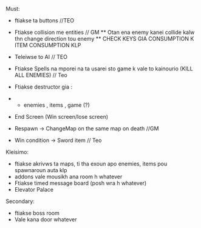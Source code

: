 Must:

* ftiakse ta buttons //TEO
* Ftiakse collision me entities // GM
	** Otan ena enemy kanei collide kalw thn change direction tou enemy
	** CHECK KEYS GIA CONSUMPTION K ITEM CONSUMPTION KLP 

* Teleiwse to AI // TEO
* Ftiakse Spells na mporei na ta usarei sto game k vale to kainourio (KILL ALL ENEMIES) // Teo
* Ftiakse destructor gia :
* *  enemies , items , game (?)
* End Screen (Win screen/lose screen)
* Respawn -> ChangeMap on the same map on death //GM
* Win condition -> Sword item // Teo

Kleisimo:
* ftiakse akrivws ta maps, ti tha exoun apo enemies, items pou spawnaroun auta klp
* addons vale mousikh ana room h whatever
* Ftiakse timed message board (posh wra h whatever)
* Elevator Palace

Secondary:


* ftiakse boss room
* Vale kana door whatever

